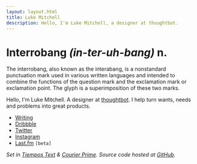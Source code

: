 ```yaml
---
layout: layout.html
title: Luke Mitchell
description: Hello, I'm Luke Mitchell, a designer at thoughtbot.
---
```


# Interrobang _(in-ter-uh-bang)_ n.
The interrobang, also known as the interabang, is a nonstandard punctuation mark used in various written languages and intended to combine the functions of the question mark and the exclamation mark or exclamation point. The glyph is a superimposition of these two marks.

Hello, I'm Luke Mitchell. A designer at [thoughtbot][thoughtbot.com]. I help turn wants, needs and problems into great products.

- [Writing][robots.thoughtbot.com]
- [Dribbble][dribbble.com]
- [Twitter][twitter.com]
- [Instagram][instagram.com]
- [Last.fm][last.fm] `[beta]`

<div class="ascii"></div>

_Set in [Tiempos Text][tiempos] & [Courier Prime][courier]._
_Source code hosted at [GitHub][github.com]._

[thoughtbot.com]: https://thoughtbot.com
[robots.thoughtbot.com]: https://robots.thoughtbot.com/authors/luke-mitchell
[twitter.com]: https://twitter.com/LkeMitchll
[dribbble.com]: https://dribbble.com/Interrobang
[instagram.com]: https://www.instagram.com/lkemitchll
[last.fm]: http://swansong.interroban.gg
[github.com]: https://github.com/LkeMitchll/interroban.gg
[tiempos]: https://klim.co.nz/retail-fonts/tiempos-text/
[courier]: https://quoteunquoteapps.com/courierprime/
